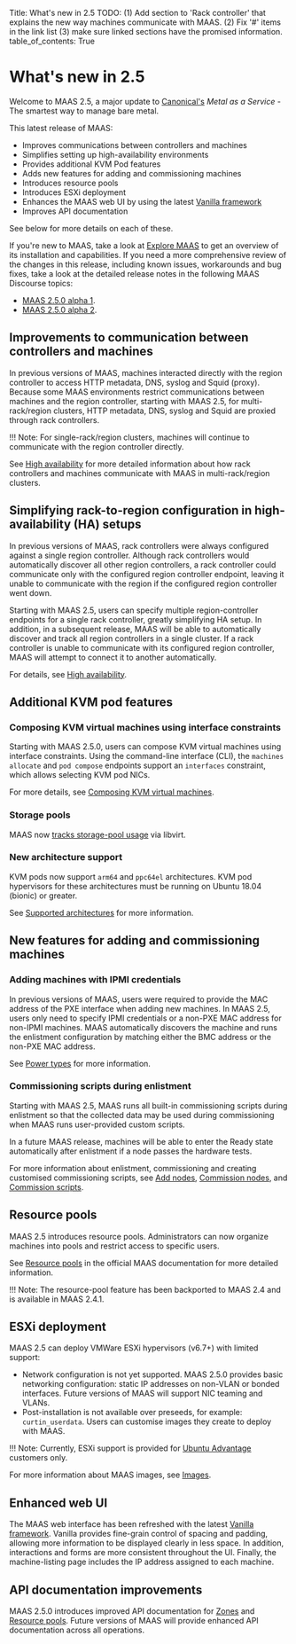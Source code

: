 Title: What's new in 2.5
TODO:  (1) Add section to 'Rack controller' that explains the new way machines
       communicate with MAAS. (2) Fix '#' items in the link list (3) make sure linked
       sections have the promised information.
table_of_contents: True

# What's new in 2.5

Welcome to MAAS 2.5, a major update to [Canonical's][canonical] *Metal as a
Service* - The smartest way to manage bare metal.

This latest release of MAAS:

+ Improves communications between controllers and machines
+ Simplifies setting up high-availability environments
+ Provides additional KVM Pod features
+ Adds new features for adding and commissioning machines
+ Introduces resource pools
+ Introduces ESXi deployment
+ Enhances the MAAS web UI by using the latest [Vanilla framework][vanilla]
+ Improves API documentation

See below for more details on each of these.

If you're new to MAAS, take a look at [Explore MAAS][explore-maas] to get an
overview of its installation and capabilities. If you need a more
comprehensive review of the changes in this release, including known issues,
workarounds and bug fixes, take a look at the detailed release notes in the
following MAAS Discourse topics:

+ [MAAS 2.5.0 alpha 1][release-notes-alpha-1].
+ [MAAS 2.5.0 alpha 2][release-notes-alpha-2].

## Improvements to communication between controllers and machines

In previous versions of MAAS, machines interacted directly with the region
controller to access HTTP metadata, DNS, syslog and Squid (proxy). Because some
MAAS environments restrict communications between machines and the region
controller, starting with MAAS 2.5, for multi-rack/region clusters, HTTP
metadata, DNS, syslog and Squid are proxied through rack controllers.

!!! Note:
    For single-rack/region clusters, machines will continue to communicate with
    the region controller directly.

See [High availability][high-availability] for more detailed information about
how rack controllers and machines communicate with MAAS in multi-rack/region
clusters.

## Simplifying rack-to-region configuration in high-availability (HA) setups

In previous versions of MAAS, rack controllers were always configured against a
single region controller. Although rack controllers would automatically discover
all other region controllers, a rack controller could communicate only with the
configured region controller endpoint, leaving it unable to communicate with the
region if the configured region controller went down.

Starting with MAAS 2.5, users can specify multiple region-controller endpoints
for a single rack controller, greatly simplifying HA setup. In addition, in a
subsequent release, MAAS will be able to automatically discover and track all
region controllers in a single cluster. If a rack controller is unable to
communicate with its configured region controller, MAAS will attempt to connect
it to another automatically.

For details, see [High availability][high-availability].

## Additional KVM pod features

### Composing KVM virtual machines using interface constraints

Starting with MAAS 2.5.0, users can compose KVM virtual machines using interface
constraints. Using the command-line interface (CLI), the `machines allocate` and
`pod compose` endpoints support an `interfaces` constraint, which allows
selecting KVM pod NICs.

For more details, see [Composing KVM virtual machines][composing-kvm-machines].

### Storage pools

MAAS now [tracks storage-pool usage][storage-pool-usage] via libvirt.

### New architecture support

KVM pods now support `arm64` and `ppc64el` architectures. KVM pod hypervisors
for these architectures must be running on Ubuntu 18.04 (bionic) or greater.

See [Supported architectures][supported-architectures] for more information.

## New features for adding and commissioning machines

### Adding machines with IPMI credentials

In previous versions of MAAS, users were required to provide the MAC address of
the PXE interface when adding new machines. In MAAS 2.5, users only need to
specify IPMI credentials or a non-PXE MAC address for non-IPMI machines. MAAS
automatically discovers the machine and runs the enlistment configuration by
matching either the BMC address or the non-PXE MAC address.

See [Power types][api-power-types] for more information.

### Commissioning scripts during enlistment

Starting with MAAS 2.5, MAAS runs all built-in commissioning scripts during
enlistment so that the collected data may be used during commissioning when
MAAS runs user-provided custom scripts.

In a future MAAS release, machines will be able to enter the Ready state
automatically after enlistment if a node passes the hardware tests.

For more information about enlistment, commissioning and creating customised
commissioning scripts, see [Add nodes][enlistment-nodes], [Commission
nodes][commission-nodes], and [Commission scripts][commission-scripts].

## Resource pools

MAAS 2.5 introduces resource pools. Administrators can now organize machines into
pools and restrict access to specific users.

See [Resource pools][resource-pools] in the official MAAS documentation for more
detailed information.

!!! Note:
    The resource-pool feature has been backported to MAAS 2.4 and is available
    in MAAS 2.4.1.

## ESXi deployment

MAAS 2.5 can deploy VMWare ESXi hypervisors (v6.7+) with limited support:

+ Network configuration is not yet supported. MAAS 2.5.0 provides basic
  networking configuration: static IP addresses on non-VLAN or bonded
  interfaces. Future versions of MAAS will support NIC teaming and VLANs.
+ Post-installation is not available over preseeds, for example:
  `curtin_userdata`. Users can customise images they create to deploy with MAAS.

!!! Note:
    Currently, ESXi support is provided for [Ubuntu Advantage][advantage]
    customers only.

For more information about MAAS images, see [Images][images].

## Enhanced web UI

The MAAS web interface has been refreshed with the latest [Vanilla
framework][vanilla]. Vanilla provides fine-grain control of spacing and padding,
allowing more information to be displayed clearly in less space. In addition,
interactions and forms are more consistent throughout the UI. Finally, the
machine-listing page includes the IP address assigned to each machine.

## API documentation improvements

MAAS 2.5.0 introduces improved API documentation for [Zones][api-zones] and
[Resource pools][api-resource-pools].  Future versions of MAAS will provide
enhanced API documentation across all operations.

<!-- LINKS -->
[api-power-types]: api.md#power-types
[api-zones]: api.md#zones
[api-resource-pools]: api.md#resource-pools
[supported-architectures]: nodes-comp-hw.md#supported-architectures
[resource-pools]: nodes-resource-pools.md
[storage-pool-usage]: nodes-comp-hw.md#storage
[composing-kvm-machines]: nodes-comp-hw.md#virsh-pods
[high-availability]: manage-ha.md
[images]: installconfig-images.md
[commission-scripts]: nodes-scripts.md
[commission-nodes]: nodes-commission.md
[enlistment-nodes]: nodes-add.md#enlistment
[add-nodes]: nodes-add.md
[rack-controller]: installconfig-rack.md
[advantage]: https://www.ubuntu.com/support
[vanilla]: https://vanillaframework.io/
[explore-maas]: intro-explore.md
[canonical]: https://www.canonical.com/
[release-notes-alpha-1]: https://discourse.maas.io/t/maas-2-5-0-alpha-1/106
[release-notes-alpha-2]: https://discourse.maas.io/t/maas-2-5-0-alpha-2-released/155
